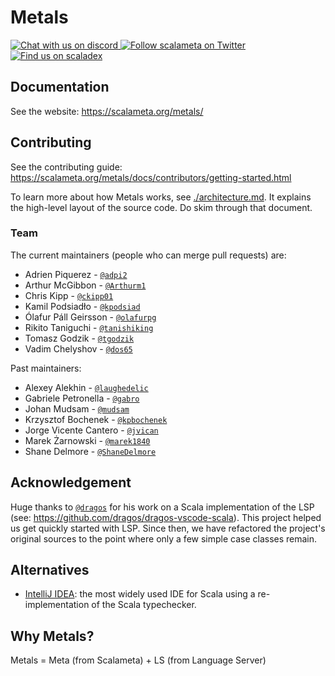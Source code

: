 # Metals

<a href="https://discord.gg/FaVDrJegEh">
<img alt="Chat with us on discord" src="https://img.shields.io/discord/632642981228314653">
</a>
<a href="https://twitter.com/scalameta">
<img alt="Follow scalameta on Twitter" src="https://img.shields.io/twitter/follow/scalameta.svg?logo=twitter&color=blue" />
</a>
<a href="https://index.scala-lang.org/scalameta/metals/metals">
<img alt="Find us on scaladex" src="https://index.scala-lang.org/scalameta/metals/metals/latest.svg" />
</a>

## Documentation

See the website: https://scalameta.org/metals/

## Contributing

See the contributing guide:
https://scalameta.org/metals/docs/contributors/getting-started.html

To learn more about how Metals works, see [./architecture.md](./architecture.md). It explains the high-level layout of the source code. Do skim through that document.

### Team

The current maintainers (people who can merge pull requests) are:

- Adrien Piquerez - [`@adpi2`](https://github.com/adpi2)
- Arthur McGibbon - [`@Arthurm1`](https://github.com/Arthurm1)
- Chris Kipp - [`@ckipp01`](https://github.com/ckipp01)
- Kamil Podsiadło - [`@kpodsiad`](https://github.com/kpodsiad)
- Ólafur Páll Geirsson - [`@olafurpg`](https://github.com/olafurpg)
- Rikito Taniguchi - [`@tanishiking`](https://github.com/tanishiking)
- Tomasz Godzik - [`@tgodzik`](https://github.com/tgodzik)
- Vadim Chelyshov - [`@dos65`](https://github.com/dos65)

Past maintainers:

- Alexey Alekhin - [`@laughedelic`](https://github.com/laughedelic)
- Gabriele Petronella - [`@gabro`](https://github.com/gabro)
- Johan Mudsam - [`@mudsam`](https://github.com/mudsam)
- Krzysztof Bochenek - [`@kpbochenek`](https://github.com/kpbochenek)
- Jorge Vicente Cantero - [`@jvican`](https://github.com/jvican)
- Marek Żarnowski - [`@marek1840`](https://github.com/marek1840)
- Shane Delmore - [`@ShaneDelmore`](https://github.com/ShaneDelmore)

## Acknowledgement

Huge thanks to [`@dragos`](https://github.com/dragos) for his work on a Scala
implementation of the LSP (see: https://github.com/dragos/dragos-vscode-scala).
This project helped us get quickly started with LSP. Since then, we have
refactored the project's original sources to the point where only a few simple
case classes remain.

## Alternatives

- [IntelliJ IDEA](https://www.jetbrains.com/help/idea/discover-intellij-idea-for-scala.html):
  the most widely used IDE for Scala using a re-implementation of the Scala
  typechecker.

## Why Metals?

Metals = Meta (from Scalameta) + LS (from Language Server)
